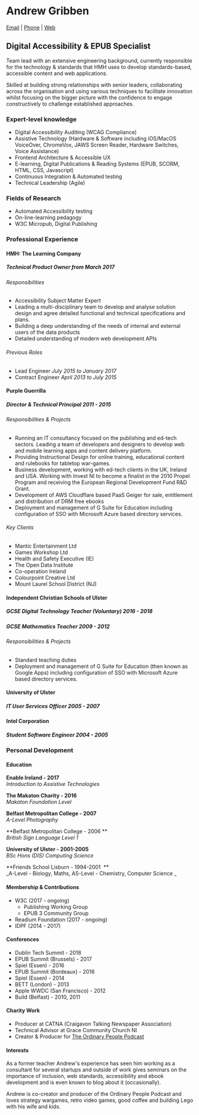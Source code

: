 # Andrew Gribben
[Email](mailto:andrew@grib.co) | [Phone](tel:00447881693224) | [Web](http://grib.co)

## Digital Accessibility & EPUB Specialist
Team lead with an extensive engineering background, currently responsible for the technology & standards that HMH uses to develop standards-based, accessible content and web applications.

Skilled at building strong relationships with senior leaders, collaborating across the organisation and using various techniques to facilitate innovation whilst focusing on the bigger picture with the confidence to engage constructively to challenge established approaches.

### Expert-level knowledge
- Digital Accessibility Auditing (WCAG Compliance)
- Assistive Technology (Hardware & Software including iOS/MacOS VoiceOver, ChromeVox, JAWS Screen Reader, Hardware Switches, Voice Assistance)
- Frontend Architecture & Accessible UX
- E-learning, Digital Publications & Reading Systems (EPUB, SCORM, HTML, CSS, Javascript)
- Continuous Integration & Automated testing
- Technical Leadership (Agile)

### Fields of Research
  - Automated Accessibility testing
  - On-line-learning pedagogy
  - W3C Micropub, Digital Publishing

### Professional Experience
#### HMH: The Learning Company
##### Technical Product Owner _from March 2017_
###### Responsibilities
- Accessibility Subject Matter Expert
- Leading a multi-disciplinary team to develop and analyse solution design and agree detailed functional and technical specifications and plans.
- Building a deep understanding of the needs of internal and external users of the data products 
- Detailed understanding of modern web development APIs

###### Previous Roles
- Lead Engineer  _July 2015 to January 2017_
- Contract Engineer _April 2013 to July 2015_

#### Purple Guerrilla
##### Director & Technical Principal _2011 - 2015_
###### Responsibilities & Projects
  - Running an IT consultancy focused on the publishing and ed-tech sectors. Leading a team of developers and designers to develop web and mobile learning apps and content delivery platform.
  - Providing Instructional Design for online training, educational content and rulebooks for tabletop war-games.
  - Business development, working with ed-tech clients in the UK, Ireland and USA. Working with Invest NI to become a finalist in the 2010 Propel Program and receiving the European Regional Development Fund R&D Grant.
- Development of AWS Cloudflare based PaaS Geiger for sale, entitlement and distribution of DRM free ebooks
- Deployment and management of G Suite for Education including configuration of SSO with Microsoft Azure based directory services.

###### Key Clients
  - Mantic Entertainment Ltd
  - Games Workshop Ltd
  - Health and Safety Executive (IE)
  - The Open Data Institute
  - Co-operation Ireland
  - Colourpoint Creative Ltd
  - Mount Laurel School District (NJ)

#### Independent Christian Schools of Ulster
##### GCSE Digital Technology Teacher (Voluntary) _2016 - 2018_
##### GCSE Mathematics Teacher _2009 - 2012_

###### Responsibilities & Projects
- Standard teaching duties
- Deployment and management of G Suite for Education (then known as Google Apps) including configuration of SSO with Microsoft Azure based directory services.

#### University of Ulster
##### IT User Services Officer _2005 - 2007_

#### Intel Corporation
##### Student Software Engineer _2004 - 2005_

### Personal Development
#### Education
**Enable Ireland - 2017**  
_Introduction to Assistive Technologies_

**The Makaton Charity - 2016**  
_Makaton Foundation Level_

**Belfast Metropolitan College - 2007**  
_A-Level Photography_

**Belfast Metropolitan College - 2006 **  
_British Sign Language Level 1_

**University of Ulster - 2001-2005**  
_BSc Hons (DIS) Computing Science_

**Friends School Lisburn - 1994-2001  **  
_A-Level - Biology, Maths, AS-Level - Chemistry, Computer Science _

#### Membership & Contributions
  - W3C (2017 - ongoing)
	* Publishing Working Group
	* EPUB 3 Community Group
  - Readium Foundation (2017 - ongoing)
  - IDPF (2014 - 2017)

#### Conferences
  - Dublin Tech Summit - 2018
  - EPUB Summit (Brussels) - 2017
  - Spiel (Essen) - 2016
  - EPUB Summit (Bordeaux) - 2016
  - Spiel (Essen) - 2014
  - BETT (London) - 2013
  - Apple WWDC (San Francisco) - 2012
  - Build (Belfast) - 2010, 2011

#### Charity Work
  - Producer at CATNA (Craigavon Talking Newspaper Association)
  - Technical Advisor at Grace Community Church NI
  - Creator & Producer for [The Ordinary People Podcast](http://ordinarypodcast.com)

#### Interests
As a former teacher Andrew's experience has seen him working as a consultant for several startups and outside of work gives seminars on the importance of inclusion, web standards, accessibility and ebook development and is even known to blog about it (occasionally).

Andrew is co-creator and producer of the Ordinary People Podcast and loves strategy wargames, retro video games, good coffee and building Lego with his wife and kids. 

